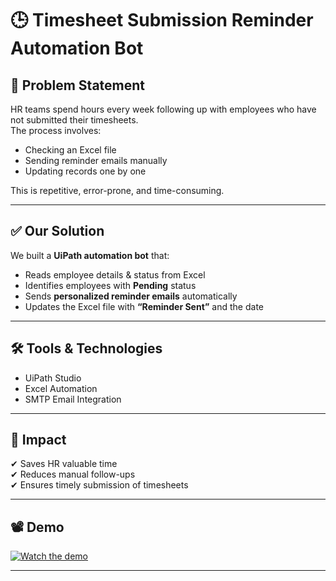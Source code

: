 # 🕒 Timesheet Submission Reminder Automation Bot  

## 📌 Problem Statement  
HR teams spend hours every week following up with employees who have not submitted their timesheets.  
The process involves:  
- Checking an Excel file  
- Sending reminder emails manually  
- Updating records one by one  

This is repetitive, error-prone, and time-consuming.  

---

## ✅ Our Solution  
We built a **UiPath automation bot** that:  
- Reads employee details & status from Excel  
- Identifies employees with **Pending** status  
- Sends **personalized reminder emails** automatically  
- Updates the Excel file with **“Reminder Sent”** and the date  

---

## 🛠️ Tools & Technologies  
- UiPath Studio  
- Excel Automation  
- SMTP Email Integration  

---

## 🎯 Impact  
✔ Saves HR valuable time  
✔ Reduces manual follow-ups  
✔ Ensures timely submission of timesheets  

---

## 📽️ Demo  

[![Watch the demo](https://img.youtube.com/vi/ncSY4V-b5CI/0.jpg)](https://www.youtube.com/watch?v=ncSY4V-b5CI)

---
